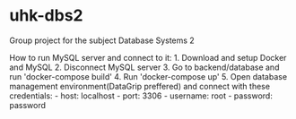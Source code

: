 # uhk-dbs2
Group project for the subject Database Systems 2

How to run MySQL server and connect to it:
    1. Download and setup Docker and MySQL
    2. Disconnect MySQL server
    3. Go to backend/database and run 'docker-compose build'
    4. Run 'docker-compose up'
    5. Open database management environment(DataGrip preffered) and connect with these credentials:
        - host: localhost
        - port: 3306
        - username: root
        - password: password